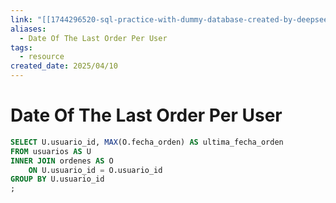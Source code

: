 ```yaml
---
link: "[[1744296520-sql-practice-with-dummy-database-created-by-deepseek|SQL Practice Deepseek]]"
aliases:
  - Date Of The Last Order Per User
tags:
  - resource
created_date: 2025/04/10
---
```

# Date Of The Last Order Per User
```SQL
SELECT U.usuario_id, MAX(O.fecha_orden) AS ultima_fecha_orden
FROM usuarios AS U
INNER JOIN ordenes AS O
	ON U.usuario_id = O.usuario_id
GROUP BY U.usuario_id
;
```
